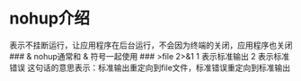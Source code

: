 # nohup介绍
  表示不挂断运行，让应用程序在后台运行，不会因为终端的关闭，应用程序也关闭
    ### &
      nohup通常和 & 符号一起使用
    ### >file 2>&1
      1 表示标准输出
      2 表示标准错误
      这句话的意思表示：标准输出重定向到file文件，标准错误重定向到标准输出

